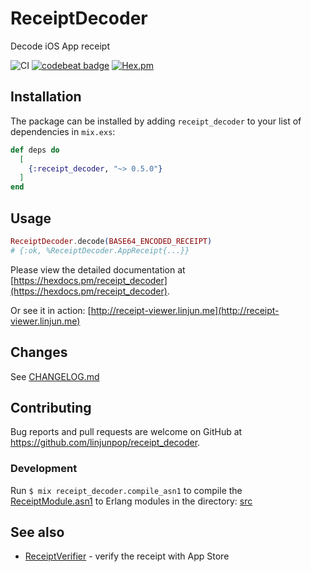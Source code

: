 # ReceiptDecoder

Decode iOS App receipt

![CI](https://github.com/linjunpop/receipt_decoder/actions/workflows/ci.yml/badge.svg)
[![codebeat badge](https://codebeat.co/badges/55bc18a1-1ea8-4dda-b844-7e534c24fc66)](https://codebeat.co/projects/github-com-linjunpop-receipt_decoder-master)
[![Hex.pm](https://img.shields.io/hexpm/v/receipt_decoder.svg?maxAge=2592000)](https://hex.pm/packages/receipt_decoder)

## Installation

The package can be installed by adding `receipt_decoder` to your list
of dependencies in `mix.exs`:

```elixir
def deps do
  [
    {:receipt_decoder, "~> 0.5.0"}
  ]
end
```

## Usage

```elixir
ReceiptDecoder.decode(BASE64_ENCODED_RECEIPT)
# {:ok, %ReceiptDecoder.AppReceipt{...}}
```

Please view the detailed documentation at [https://hexdocs.pm/receipt_decoder](https://hexdocs.pm/receipt_decoder).

Or see it in action: [http://receipt-viewer.linjun.me](http://receipt-viewer.linjun.me)

## Changes

See [CHANGELOG.md](CHANGELOG.md)

## Contributing

Bug reports and pull requests are welcome on GitHub at https://github.com/linjunpop/receipt_decoder.

### Development

Run `$ mix receipt_decoder.compile_asn1` to compile the [ReceiptModule.asn1](./asn1/ReceiptModule.asn1) to Erlang modules in the directory: [src](./src)

## See also

- [ReceiptVerifier](https://github.com/linjunpop/receipt_verifier) - verify the receipt with App Store
